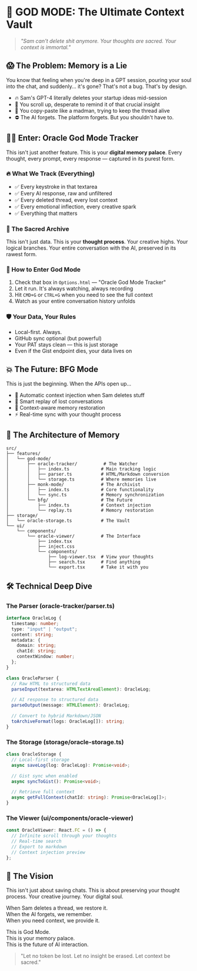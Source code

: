 # 🧠 GOD MODE: The Ultimate Context Vault

> _"Sam can't delete shit anymore. Your thoughts are sacred. Your context is immortal."_

## 😱 The Problem: Memory is a Lie

You know that feeling when you're deep in a GPT session, pouring your soul into the chat, and suddenly... it's gone? That's not a bug. That's by design.

- 🔥 Sam's GPT-4 literally deletes your startup ideas mid-session
- 🧠 You scroll up, desperate to remind it of that crucial insight
- 💭 You copy-paste like a madman, trying to keep the thread alive
- ⛔ The AI forgets. The platform forgets. But you shouldn't have to.

## 🧙‍♂️ Enter: Oracle God Mode Tracker

This isn't just another feature. This is your **digital memory palace**. Every thought, every prompt, every response — captured in its purest form.

### 🔥 What We Track (Everything)

- ✅ Every keystroke in that textarea
- ✅ Every AI response, raw and unfiltered
- ✅ Every deleted thread, every lost context
- ✅ Every emotional inflection, every creative spark
- ✅ Everything that matters

### 🧪 The Sacred Archive

This isn't just data. This is your **thought process**. Your creative highs. Your logical branches. Your entire conversation with the AI, preserved in its rawest form.

### 🔑 How to Enter God Mode

1. Check that box in `Options.html` — "Oracle God Mode Tracker"
2. Let it run. It's always watching, always recording
3. Hit `CMD+G` or `CTRL+G` when you need to see the full context
4. Watch as your entire conversation history unfolds

### 🛡️ Your Data, Your Rules

- Local-first. Always.
- GitHub sync optional (but powerful)
- Your PAT stays clean — this is just storage
- Even if the Gist endpoint dies, your data lives on

## 💥 The Future: BFG Mode

This is just the beginning. When the APIs open up...

- 🔄 Automatic context injection when Sam deletes stuff
- 🎯 Smart replay of lost conversations
- 🧠 Context-aware memory restoration
- ⚡ Real-time sync with your thought process

## 📁 The Architecture of Memory

```
src/
├── features/
│   └── god-mode/
│       ├── oracle-tracker/          # The Watcher
│       │   ├── index.ts            # Main tracking logic
│       │   ├── parser.ts           # HTML/Markdown conversion
│       │   └── storage.ts          # Where memories live
│       ├── monk-mode/              # The Archivist
│       │   ├── index.ts            # Core functionality
│       │   └── sync.ts             # Memory synchronization
│       └── bfg/                    # The Future
│           ├── index.ts            # Context injection
│           └── replay.ts           # Memory restoration
├── storage/
│   └── oracle-storage.ts           # The Vault
└── ui/
    └── components/
        └── oracle-viewer/          # The Interface
            ├── index.tsx
            ├── inject.css
            └── components/
                ├── log-viewer.tsx  # View your thoughts
                ├── search.tsx      # Find anything
                └── export.tsx      # Take it with you
```

## 🛠️ Technical Deep Dive

### The Parser (oracle-tracker/parser.ts)

```typescript
interface OracleLog {
  timestamp: number;
  type: "input" | "output";
  content: string;
  metadata: {
    domain: string;
    chatId: string;
    contextWindow: number;
  };
}

class OracleParser {
  // Raw HTML to structured data
  parseInput(textarea: HTMLTextAreaElement): OracleLog;

  // AI response to structured data
  parseOutput(message: HTMLElement): OracleLog;

  // Convert to hybrid Markdown/JSON
  toArchiveFormat(logs: OracleLog[]): string;
}
```

### The Storage (storage/oracle-storage.ts)

```typescript
class OracleStorage {
  // Local-first storage
  async saveLog(log: OracleLog): Promise<void>;

  // Gist sync when enabled
  async syncToGist(): Promise<void>;

  // Retrieve full context
  async getFullContext(chatId: string): Promise<OracleLog[]>;
}
```

### The Viewer (ui/components/oracle-viewer)

```typescript
const OracleViewer: React.FC = () => {
  // Infinite scroll through your thoughts
  // Real-time search
  // Export to markdown
  // Context injection preview
};
```

## 🚀 The Vision

This isn't just about saving chats. This is about preserving your thought process. Your creative journey. Your digital soul.

When Sam deletes a thread, we restore it.  
When the AI forgets, we remember.  
When you need context, we provide it.

This is God Mode.  
This is your memory palace.  
This is the future of AI interaction.

> "Let no token be lost. Let no insight be erased. Let context be sacred."
